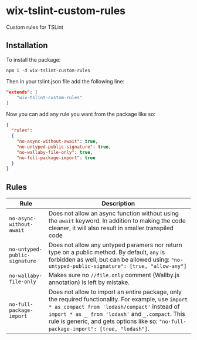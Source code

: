 # wix-tslint-custom-rules
Custom rules for TSLint

## Installation
To install the package:

`npm i -d wix-tslint-custom-rules`

Then in your tslint.json file add the following line:
```json
"extends": [
    "wix-tslint-custom-rules"
]
```

Now you can add any rule you want from the package like so:
```json
{
  "rules":
  {
    "no-async-without-await": true,
    "no-untyped-public-signature": true,
    "no-wallaby-file-only": true,
    "no-full-package-import": true
  }
}
```

## Rules

Rule | Description
--- | ---
`no-async-without-await` | Does not allow an async function without using the `await` keyword. In addition to making the code cleaner, it will also result in smaller transpiled code
`no-untyped-public-signature` | Does not allow any untyped paramers nor return type on a public method. By default, `any` is forbidden as well, but can be allowed using: `"no-untyped-public-signature": [true, "allow-any"]`
`no-wallaby-file-only` | Makes sure no `//file.only` comment (Wallby.js annotation) is left by mistake.
`no-full-package-import` | Does not allow to import an entire package, only the required functionality. For example, use `import * as compact from 'lodash/compact'` instead of `import * as _ from 'lodash'` and `_.compact`. This rule is generic, and gets options like so: `"no-full-package-import": [true, "lodash"]`.
